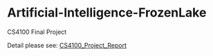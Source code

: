 # Artificial-Intelligence-FrozenLake
CS4100 Final Project

Detail please see: [CS4100_Project_Report](./CS4100-final.pdf)
